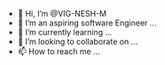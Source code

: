 - 👋 Hi, I’m @VIG-NESH-M
- 👀 I’m an aspiring software Engineer ...
- 🌱 I’m currently learning ...
- 💞️ I’m looking to collaborate on ...
- 📫 How to reach me ...

<!---
VIG-NESH-M/VIG-NESH-M is a ✨ special ✨ repository because its `README.md` (this file) appears on your GitHub profile.
You can click the Preview link to take a look at your changes.
--->
